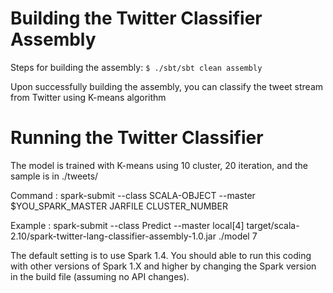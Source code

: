 # Building the Twitter Classifier Assembly

Steps for building the assembly:  `$ ./sbt/sbt clean assembly`

Upon successfully building the assembly, you can classify the tweet stream from Twitter using K-means algorithm

# Running the Twitter Classifier

The model is trained with K-means using 10 cluster, 20 iteration, and the sample is in ./tweets/

Command : spark-submit --class  SCALA-OBJECT --master $YOU_SPARK_MASTER JARFILE CLUSTER_NUMBER

Example : spark-submit --class Predict  --master local[4]  target/scala-2.10/spark-twitter-lang-classifier-assembly-1.0.jar ./model 7

The default setting is to use Spark 1.4.  You should able to run this coding with other versions of Spark 1.X and higher by changing the Spark version in the build file (assuming no API changes).
